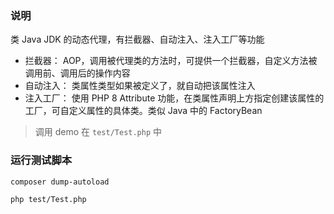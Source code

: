 ### 说明

类 Java JDK 的动态代理，有拦截器、自动注入、注入工厂等功能

- 拦截器： AOP，调用被代理类的方法时，可提供一个拦截器，自定义方法被调用前、调用后的操作内容
- 自动注入： 类属性类型如果被定义了，就自动把该属性注入
- 注入工厂： 使用 PHP 8 Attribute 功能，在类属性声明上方指定创建该属性的工厂，可自定义属性的具体类。类似 Java 中的 FactoryBean

> 调用 demo 在 `test/Test.php` 中

### 运行测试脚本

```
composer dump-autoload

php test/Test.php
```
